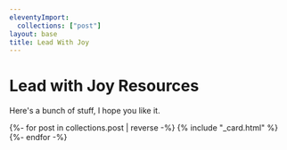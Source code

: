 ```yaml
---
eleventyImport:
  collections: ["post"]
layout: base
title: Lead With Joy
---
```


# Lead with Joy Resources

Here's a bunch of stuff, I hope you like it.

<div class="card-container">
  {%- for post in collections.post | reverse -%}
    {% include "_card.html" %}
  {%- endfor -%}
</div>
